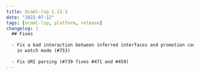 ```yaml
---
title: Ocaml-lsp 1.12.3
date: "2022-07-12"
tags: [ocaml-lsp, platform, release]
changelog: |
  ## Fixes
  
  - Fix a bad interaction between inferred interfaces and promotion code actions
    in watch mode (#753)
  
  - Fix URI parsing (#739 fixes #471 and #459)
---
```

